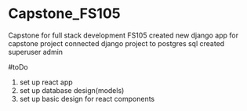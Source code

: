 # Capstone_FS105
Capstone for full stack development FS105
created new django app for capstone project
connected django project to postgres sql
created superuser admin

#toDo
1) set up react app
2) set up database design(models)
3) set up basic design for react components
